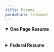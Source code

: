 ```yaml
---
title: Resume
permalink: /resume/
---
```

<details open>
<summary><b>One Page Resume</b></summary>
<br>
<object data="https://afielder02.github.io/GISPortfolio/assets/pdfs/one-page-resume.pdf" style="width:100%; height:calc(100vh - 100px);" type="application/pdf"></object>
</details>
<br>
<details>
<summary><b>Federal Resume</b></summary>
<br>
<object data="https://afielder02.github.io/GISPortfolio/assets/pdfs/federal-resume.pdf" width="1000" height="1000" type="application/pdf"></object>
</details>
